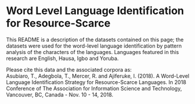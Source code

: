 # Word Level Language Identification for Resource-Scarce 
This README is a description of the datasets contained on this page; the datasets were used for the word-level language identification by pattern analysis of the characters of the languages. Languages featured in this research are English, Hausa, Igbo and Yoruba.
<p>Please cite this data and the associated corpora as: <br>
Asubiaro, T., Adegbola, T., Mercer, R. and Ajiferuke, I. (2018). A Word-Level Language Identification Strategy for Resource-Scarce Languages. In 2018 Conference of The Association for Information Science and Technology, Vancouver, BC, Canada - Nov. 10 - 14, 2018.</br></p>
